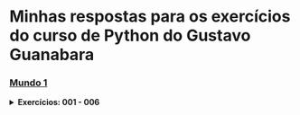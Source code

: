 # Minhas respostas para os exercícios do curso de Python do Gustavo Guanabara


### [Mundo 1](https://github.com/ThiagoHenriqueRm/Exerc-cios-de-Python-do-Guanabara-/tree/main/Mundo1)
<details>
  
  **<summary>Exercícios: 001 - 006</summary>**

  ### Aula 1 - 5 : Primeiros comandos em Python Ex: 001 - 002
  
  ### [**Ex001**](https://github.com/ThiagoHenriqueRm/Exerc-cios-de-Python-do-Guanabara-/blob/main/Mundo1/Ex001.py)
  - **Enunciado do exercício :** Faça um programa que escrava "Olá, Mundo!" na tala.

  ### [**Ex002**](https://github.com/ThiagoHenriqueRm/Exerc-cios-de-Python-do-Guanabara-/blob/main/Mundo1/Ex002.py)
  - **Enunciado do exercício :** Faça um programa que leia o nome de uma pessoa e mostre uma mensagem de boas-vindas.

  <br>
  
  ### Aula 6 : Tipos Primitivos e Saída de Dados Ex: 003 - 004

  ### [**Ex003**](https://github.com/ThiagoHenriqueRm/Exerc-cios-de-Python-do-Guanabara-/blob/main/Mundo1/Ex003.py)
  - **Enunciado do exercício :** Crie um programa que leia dois númeors e mostre a soma entre eles.

  ### [**Ex004**](https://github.com/ThiagoHenriqueRm/Exerc-cios-de-Python-do-Guanabara-/blob/main/Mundo1/Ex004.py)
  - **Enunciado do exercício :** Feça um programa que leia algo pelo teclado e mostre na tela o seu tipo primitivo e todas as finformações possieis sobra ela.

  <br>
  
  ### Operadores Aritméticos Ex: 005 - 015

  ### [**Ex005**](https://github.com/ThiagoHenriqueRm/Exerc-cios-de-Python-do-Guanabara-/blob/main/Mundo1/Ex005.py)
  - **Enunciado do exercício :** Faça um programa que leia um número inteiro e mostre na tela o seu sucessor e seu antecessor.

  ### [**Ex006**](https://github.com/ThiagoHenriqueRm/Exerc-cios-de-Python-do-Guanabara-/blob/main/Mundo1/Ex006.py)
  - **Enunciado do exercício :** Crie um algoritmo que leia um número e mostre o seu **Dobro**, **Triplo** e a **Raiz Quadrada**.

</details>



  
